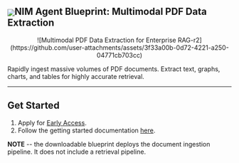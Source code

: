 <h2><img align="center" src="https://github.com/user-attachments/assets/cbe0d62f-c856-4e0b-b3ee-6184b7c4d96f">NIM Agent Blueprint: Multimodal PDF Data Extraction</h2>
<p align="center">
![Multimodal PDF Data Extraction for Enterprise RAG-r2](https://github.com/user-attachments/assets/3f33a00b-0d72-4221-a250-04771cb703cc)
</p>

Rapidly ingest massive volumes of PDF documents. Extract text, graphs, charts, and tables for highly accurate retrieval.
<hr>

## Get Started

1. Apply for [Early Access](https://developer.nvidia.com/nemo-microservices).
2. Follow the getting started documentation [here](https://github.com/NVIDIA/nv-ingest).

**NOTE** -- the downloadable blueprint deploys the document ingestion pipeline. It does not include a retrieval pipeline.
